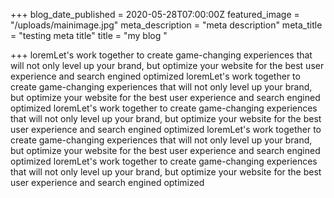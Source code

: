 +++
blog_date_published = 2020-05-28T07:00:00Z
featured_image = "/uploads/mainimage.jpg"
meta_description = "meta description"
meta_title = "testing meta title"
title = "my blog "

+++
loremLet's work together to create game-changing experiences that will not only level up your brand, but optimize your website for the best user experience and search engined optimized
loremLet's work together to create game-changing experiences that will not only level up your brand, but optimize your website for the best user experience and search engined optimized
loremLet's work together to create game-changing experiences that will not only level up your brand, but optimize your website for the best user experience and search engined optimized
loremLet's work together to create game-changing experiences that will not only level up your brand, but optimize your website for the best user experience and search engined optimized
loremLet's work together to create game-changing experiences that will not only level up your brand, but optimize your website for the best user experience and search engined optimized
